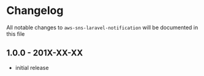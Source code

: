 # Changelog

All notable changes to `aws-sns-laravel-notification` will be documented in this file

## 1.0.0 - 201X-XX-XX

- initial release
